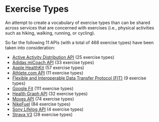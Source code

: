 Exercise Types
==============

An attempt to create a vocabulary of exercise types than can be shared across services that are concerned with exercises (i.e., physical activities such as hiking, walking, running, or cycling).

So far the following 11 APIs (with a total of 468 exercise types) have been taken into consideration:

* [Active Activity Distribution API](API/Active.md) (25 exercise types)
* [Adidas miCoach API](API/miCoach.md) (33 exercise types)
* [Apple HealthKit](API/applehealthkit.md) (57 exercise types)
* [Athlete.com API](API/athlete.com.md) (11 exercise types)
* [Flexible and Interoperable Data Transfer Protocol (FIT)](API/FIT.md) (9 exercise types)
* [Google Fit](API/googlefit.md) (111 exercise types)
* [Health Graph API](API/healthgraph.md) (32 exercise types)
* [Moves API](API/moves.md) (74 exercise types)
* [NikeFuel](API/nikefuel.md) (84 exercise types)
* [Sony Lifelog API](API/sony-lifelog.md) (4 exercise types)
* [Strava V3](API/strava-v3.md) (28 exercise types)
